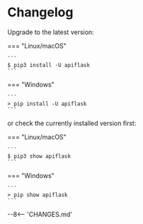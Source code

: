 # Changelog

Upgrade to the latest version:

=== "Linux/macOS"

    ```
    $ pip3 install -U apiflask
    ```

=== "Windows"

    ```
    > pip install -U apiflask
    ```

or check the currently installed version first:

=== "Linux/macOS"

    ```
    $ pip3 show apiflask
    ```

=== "Windows"

    ```
    > pip show apiflask
    ```

--8<-- 'CHANGES.md'
